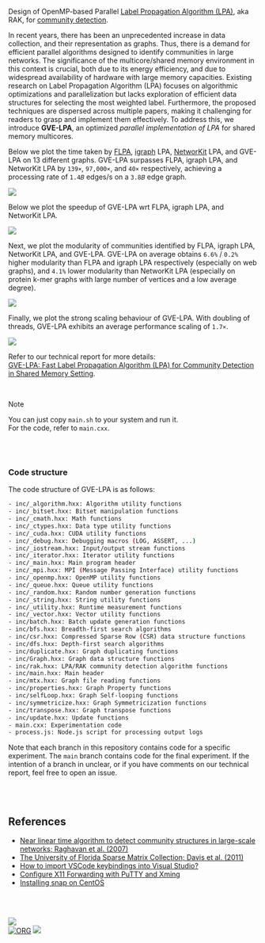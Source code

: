 Design of OpenMP-based Parallel [Label Propagation Algorithm (LPA)], aka RAK, for [community detection].

In recent years, there has been an unprecedented increase in data collection, and their representation as graphs. Thus, there is a demand for efficient parallel algorithms designed to identify communities in large networks. The significance of the multicore/shared memory environment in this context is crucial, both due to its energy efficiency, and due to widespread availability of hardware with large memory capacities. Existing research on Label Propagation Algorithm (LPA) focuses on algorithmic optimizations and parallelization but lacks exploration of efficient data structures for selecting the most weighted label. Furthermore, the proposed techniques are dispersed across multiple papers, making it challenging for readers to grasp and implement them effectively. To address this, we introduce **GVE-LPA**, an optimized *parallel implementation of LPA* for shared memory multicores.

Below we plot the time taken by [FLPA], [igraph] LPA, [NetworKit] LPA, and GVE-LPA on 13 different graphs. GVE-LPA surpasses FLPA, igraph LPA, and NetworKit LPA by `139×`, `97,000×`, and `40×` respectively, achieving a processing rate of `1.4𝐵` edges/s on a `3.8𝐵` edge graph.

[![](https://i.imgur.com/dWFUkZG.png)][sheets-o1]

Below we plot the speedup of GVE-LPA wrt FLPA, igraph LPA, and NetworKit LPA.

[![](https://i.imgur.com/buUUyke.png)][sheets-o1]

Next, we plot the modularity of communities identified by FLPA, igraph LPA, NetworKit LPA, and GVE-LPA. GVE-LPA on average obtains `6.6%` / `0.2%` higher modularity than FLPA and igraph LPA respectively (especially on web graphs), and `4.1%` lower modularity than NetworKit LPA (especially on protein k-mer graphs with large number of
vertices and a low average degree).

[![](https://i.imgur.com/AQzlelS.png)][sheets-o1]

Finally, we plot the strong scaling behaviour of GVE-LPA. With doubling of threads, GVE-LPA exhibits an average performance scaling of `1.7×`.

[![](https://i.imgur.com/yUx3fNy.png)][sheets-o2]

Refer to our technical report for more details: \
[GVE-LPA: Fast Label Propagation Algorithm (LPA) for Community Detection in Shared Memory Setting][report].

<br>

> [!NOTE]
> You can just copy `main.sh` to your system and run it. \
> For the code, refer to `main.cxx`.


[Label Propagation Algorithm (LPA)]: https://arxiv.org/abs/0709.2938
[FLPA]: https://github.com/vtraag/igraph/tree/flpa
[igraph]: https://github.com/igraph/igraph
[NetworKit]: https://github.com/networkit/networkit
[community detection]: https://en.wikipedia.org/wiki/Community_search
[sheets-o1]: https://docs.google.com/spreadsheets/d/1JQ7wpFC0qgi_isdaPz0OusSRHXONiKKQeG9JmTm3J4U/edit?usp=sharing
[sheets-o2]: https://docs.google.com/spreadsheets/d/1fLPk0cxFYVCTz-LXPq1HyyP0yVOwmI5ry5KWwFNQIH0/edit?usp=sharing
[report]: https://arxiv.org/abs/2312.08140

<br>
<br>


### Code structure

The code structure of GVE-LPA is as follows:

```bash
- inc/_algorithm.hxx: Algorithm utility functions
- inc/_bitset.hxx: Bitset manipulation functions
- inc/_cmath.hxx: Math functions
- inc/_ctypes.hxx: Data type utility functions
- inc/_cuda.hxx: CUDA utility functions
- inc/_debug.hxx: Debugging macros (LOG, ASSERT, ...)
- inc/_iostream.hxx: Input/output stream functions
- inc/_iterator.hxx: Iterator utility functions
- inc/_main.hxx: Main program header
- inc/_mpi.hxx: MPI (Message Passing Interface) utility functions
- inc/_openmp.hxx: OpenMP utility functions
- inc/_queue.hxx: Queue utility functions
- inc/_random.hxx: Random number generation functions
- inc/_string.hxx: String utility functions
- inc/_utility.hxx: Runtime measurement functions
- inc/_vector.hxx: Vector utility functions
- inc/batch.hxx: Batch update generation functions
- inc/bfs.hxx: Breadth-first search algorithms
- inc/csr.hxx: Compressed Sparse Row (CSR) data structure functions
- inc/dfs.hxx: Depth-first search algorithms
- inc/duplicate.hxx: Graph duplicating functions
- inc/Graph.hxx: Graph data structure functions
- inc/rak.hxx: LPA/RAK community detection algorithm functions
- inc/main.hxx: Main header
- inc/mtx.hxx: Graph file reading functions
- inc/properties.hxx: Graph Property functions
- inc/selfLoop.hxx: Graph Self-looping functions
- inc/symmetricize.hxx: Graph Symmetricization functions
- inc/transpose.hxx: Graph transpose functions
- inc/update.hxx: Update functions
- main.cxx: Experimentation code
- process.js: Node.js script for processing output logs
```

Note that each branch in this repository contains code for a specific experiment. The `main` branch contains code for the final experiment. If the intention of a branch in unclear, or if you have comments on our technical report, feel free to open an issue.

<br>
<br>


## References

- [Near linear time algorithm to detect community structures in large-scale networks; Raghavan et al. (2007)](https://arxiv.org/abs/0709.2938)
- [The University of Florida Sparse Matrix Collection; Davis et al. (2011)](https://doi.org/10.1145/2049662.2049663)
- [How to import VSCode keybindings into Visual Studio?](https://stackoverflow.com/a/62417446/1413259)
- [Configure X11 Forwarding with PuTTY and Xming](https://www.centlinux.com/2019/01/configure-x11-forwarding-putty-xming-windows.html)
- [Installing snap on CentOS](https://snapcraft.io/docs/installing-snap-on-centos)

<br>
<br>


[![](https://i.imgur.com/7QLfaW3.jpg)](https://www.youtube.com/watch?v=IwiYQILYXDQ)<br>
[![ORG](https://img.shields.io/badge/org-puzzlef-green?logo=Org)](https://puzzlef.github.io)
![](https://ga-beacon.deno.dev/G-KD28SG54JQ:hbAybl6nQFOtmVxW4if3xw/github.com/puzzlef/rak-communities-openmp)

[Prof. Dip Sankar Banerjee]: https://sites.google.com/site/dipsankarban/
[Prof. Kishore Kothapalli]: https://faculty.iiit.ac.in/~kkishore/
[SuiteSparse Matrix Collection]: https://sparse.tamu.edu
